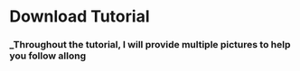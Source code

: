 # Download Tutorial
### _Throughout the tutorial, I will provide multiple pictures to help you follow allong
